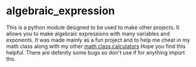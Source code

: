 # algebraic_expression

This is a python module designed to be used to make other projects.
It allows you to make algebraic expressions with many variables and exponents.
It was made mainly as a fun project and to help me cheat in my math class along with my other [math class calculators](https://github.com/michael-lesirge/math-class-calculators-2022)
Hope you find this helpful. There are defently some bugs so don't use if for anything import tho.
